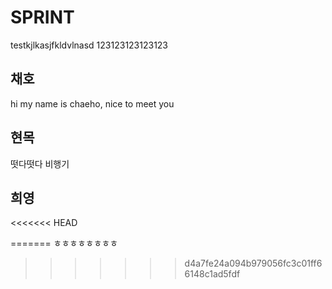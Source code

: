 # SPRINT

testkjlkasjfkldvlnasd
123123123123123

## 채호


hi my name is chaeho, nice to meet you


## 현목

떳다떳다 비행기

## 희영
<<<<<<< HEAD

=======
ㅎㅎㅎㅎㅎㅎㅎㅎ
>>>>>>> d4a7fe24a094b979056fc3c01ff66148c1ad5fdf
